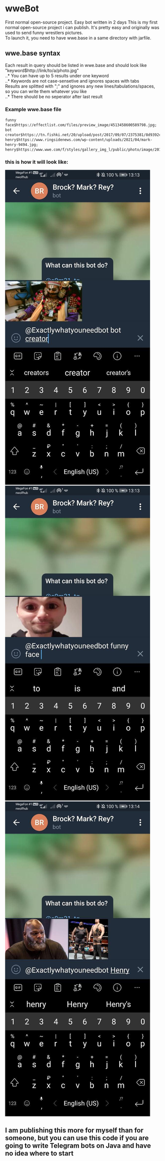 # wweBot
First normal open-source project. Easy bot written in 2 days
This is my first normal open-source project i can publish. It's pretty easy and originally was used to send funny wrestlers pictures.  
To launch it, you need to have wwe.base in a same directory with jarfile.  
  
## wwe.base syntax  
Each result in query should be listed in wwe.base and should look like "keyword$http://link/to/a/photo.jpg"  
..* You can have up to 5 results under one keyword  
..* Keywords are not case-sensetive and ignores spaces with tabs  
Results are splitted with ";" and ignores any new lines/tabulations/spaces, so you can write them whatever you like  
..* There should be no seperator after last result  
### Example wwe.base file  
```  
funny face$https://effectlist.com/files/preview_image/4513458600589798.jpg;  
bot creator$https://tn.fishki.net/20/upload/post/2017/09/07/2375381/8d9392c4dd7a50fa37ae2ec96403c229.jpg;  
henry$https://www.ringsidenews.com/wp-content/uploads/2021/04/mark-henry-9494.jpg;  
henry$https://www.wwe.com/f/styles/gallery_img_l/public/photo/image/2013/04/SD_713_Photo_085.jpg  
```  
  
### this is how it will look like:  
![alt text](https://github.com/s0m31-hub/wweBot/blob/main/demos/DEMOcreator.jpg "bot creator")  
![alt text](https://github.com/s0m31-hub/wweBot/blob/main/demos/DEMOface.jpg "funny face")  
![alt text](https://github.com/s0m31-hub/wweBot/blob/main/demos/DEMOhenry.jpg "henry")  
  
## I am publishing this more for myself than for someone, but you can use this code if you are going to write Telegram bots   on Java and have no idea where to start
